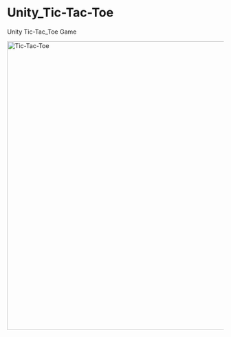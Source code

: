 # Unity_Tic-Tac-Toe
Unity Tic-Tac_Toe Game

<img src="http://fred1-static-website-1.s3-website-us-west-1.amazonaws.com/Tic-Tac-Toe/Game.JPG" alt="Tic-Tac-Toe" width="543" height="673"></a>
